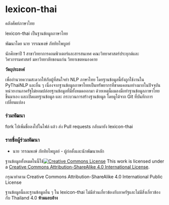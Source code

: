 # lexicon-thai
คลังศัพท์ภาษาไทย

lexicon-thai เป็นฐานข้อมูลภาษาไทย

พัฒนาโดย นาย วรรณพงษ์ ภัททิยไพบูลย์

นักศึกษาปี 1 สาขาวิทยาการคอมพิวเตอร์และสารสนเทศ คณะวิทยาศาสตร์ประยุกต์และวิศวกรรมศาสตร์ มหาวิทยาลัยขอนแก่น วิทยาเขตหนองคาย

**วัตถุประสงค์**

เพื่ออำนวยความสะดวกให้กับผู้ที่สนใจทำ NLP ภาษาไทย โดยฐานข้อมูลนี้ยังถูกใช้งานใน PyThaiNLP และอื่น ๆ เนื่องจากฐานข้อมูลภาษาไทยเป็นทรัพยากรที่ขาดแคลนอย่างมากในปัจจุบัน หน่วยงานภาครัฐไม่ยอมปล่อยฐานข้อมูลที่มีทั้งหมดออกมา ด้วยเหตุนี้ผมลงมือทำฐานข้อมูลภาษาไทยขึ้นมาเอง และเปิดเผยฐานข้อมูล และ กระบวนการสร้างฐานข้อมูล โดยดูได้จาก Git ที่บันทึกการเปลี่ยนแปลง

### ร่วมพัฒนา

fork ไปเพิ่มชื่อลงไปในไฟล์ แล้ว ส่ง Pull requests กลับมายัง lexicon-thai

### รายชื่อผู้ร่วมพัฒนา

- นาย วรรณพงษ์  ภัททิยไพบูลย์ - ผู้ก่อตั้งและนักพัฒนาหลัก



ฐานข้อมูลทั้งหมดในนี้ใช้[![Creative Commons License](https://i.creativecommons.org/l/by-sa/4.0/88x31.png)](https://creativecommons.org/licenses/by-sa/4.0/)
This work is licensed under a [Creative Commons Attribution-ShareAlike 4.0 International License](https://creativecommons.org/licenses/by-sa/4.0/).

กรุณาทำตาม Creative Commons Attribution-ShareAlike 4.0 International Public License



ฐานข้อมูลนี้และฐานข้อมูลอื่น ๆ ใน lexicon-thai ไม่มีส่วนเกี่ยวข้องกับภาครัฐและไม่มีสิ่งเกี่ยวข้องกับ Thailand 4.0 **ห้ามแอบอ้าง**